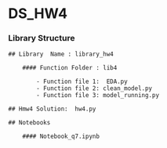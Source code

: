 # DS_HW4
  ### Library Structure

    ## Library  Name : library_hw4

        #### Function Folder : lib4

            - Function file 1:  EDA.py
            - Function file 2: clean_model.py
            - Function file 3: model_running.py

    ## Hmw4 Solution:  hw4.py  

    ## Notebooks  

        #### Notebook_q7.ipynb